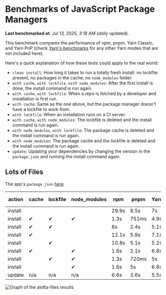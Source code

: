 # Benchmarks of JavaScript Package Managers

**Last benchmarked at**: _Jul 13, 2025, 3:18 AM_ (_daily_ updated).

This benchmark compares the performance of npm, pnpm, Yarn Classic, and Yarn PnP (check [Yarn's benchmarks](https://yarnpkg.com/benchmarks) for any other Yarn modes that are not included here).

Here's a quick explanation of how these tests could apply to the real world:

- `clean install`: How long it takes to run a totally fresh install: no lockfile present, no packages in the cache, no `node_modules` folder.
- `with cache`, `with lockfile`, `with node_modules`: After the first install is done, the install command is run again.
- `with cache`, `with lockfile`: When a repo is fetched by a developer and installation is first run.
- `with cache`: Same as the one above, but the package manager doesn't have a lockfile to work from.
- `with lockfile`: When an installation runs on a CI server.
- `with cache`, `with node_modules`: The lockfile is deleted and the install command is run again.
- `with node_modules`, `with lockfile`: The package cache is deleted and the install command is run again.
- `with node_modules`: The package cache and the lockfile is deleted and the install command is run again.
- `update`: Updating your dependencies by changing the version in the `package.json` and running the install command again.

## Lots of Files

The app's `package.json` [here](https://github.com/pnpm/pnpm.io/blob/main/benchmarks/fixtures/alotta-files/package.json)

| action  | cache | lockfile | node_modules| npm | pnpm | Yarn | Yarn PnP |
| ---     | ---   | ---      | ---         | --- | ---  | ---  | ---      |
| install |       |          |             | 29.9s | 8.5s | 7s | 3.5s |
| install | ✔     | ✔        | ✔           | 1.3s | 751ms | 4.9s | n/a |
| install | ✔     | ✔        |             | 8s | 2.4s | 5.1s | 1.3s |
| install | ✔     |          |             | 12.1s | 5.9s | 7.1s | 2.9s |
| install |       | ✔        |             | 10.8s | 5.1s | 5.2s | 1.3s |
| install | ✔     |          | ✔           | 1.6s | 2.1s | 6.8s | n/a |
| install |       | ✔        | ✔           | 1.3s | 720ms | 5s | n/a |
| install |       |          | ✔           | 1.6s | 5s | 6.8s | n/a |
| update  | n/a | n/a | n/a | 6.6s | 3.6s | 5.5s | 3s |

<img alt="Graph of the alotta-files results" src="/img/benchmarks/alotta-files.svg" />